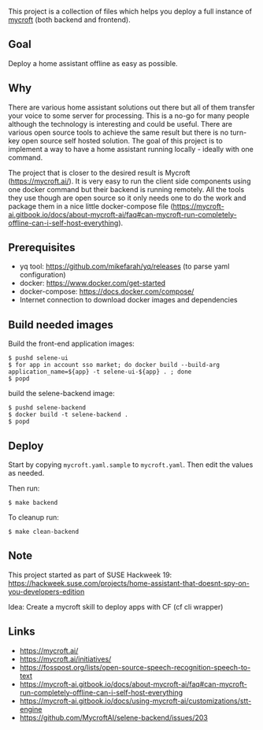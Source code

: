 This project is a collection of files which helps you deploy a full instance of [mycroft](https://mycroft.ai/) (both backend and frontend).

## Goal

Deploy a home assistant offline as easy as possible.

## Why

There are various home assistant solutions out there but all of them transfer your voice to some server for processing. This is a no-go for many people although the technology is interesting and could be useful. There are various open source tools to achieve the same result but there is no turn-key open source self hosted solution. The goal of this project is to implement a way to have a home assistant running locally - ideally with one command.

The project that is closer to the desired result is Mycroft (https://mycroft.ai/). It is very easy to run the client side components using one docker command but their backend is running remotely. All the tools they use though are open source so it only needs one to do the work and package them in a nice little docker-compose file (https://mycroft-ai.gitbook.io/docs/about-mycroft-ai/faq#can-mycroft-run-completely-offline-can-i-self-host-everything).

## Prerequisites

- yq tool: https://github.com/mikefarah/yq/releases (to parse yaml configuration)
- docker: https://www.docker.com/get-started
- docker-compose: https://docs.docker.com/compose/
- Internet connection to download docker images and dependencies

## Build needed images

Build the front-end application images:

```
$ pushd selene-ui
$ for app in account sso market; do docker build --build-arg application_name=${app} -t selene-ui-${app} . ; done
$ popd
```

build the selene-backend image:

```
$ pushd selene-backend
$ docker build -t selene-backend .
$ popd
```

## Deploy

Start by copying `mycroft.yaml.sample` to `mycroft.yaml`. Then edit the values as needed.

Then run:

```
$ make backend
```

To cleanup run:

```
$ make clean-backend
```

## Note

This project started as part of SUSE Hackweek 19: https://hackweek.suse.com/projects/home-assistant-that-doesnt-spy-on-you-developers-edition

Idea: Create a mycroft skill to deploy apps with CF (cf cli wrapper)

## Links

- https://mycroft.ai/
- https://mycroft.ai/initiatives/
- https://fosspost.org/lists/open-source-speech-recognition-speech-to-text
- https://mycroft-ai.gitbook.io/docs/about-mycroft-ai/faq#can-mycroft-run-completely-offline-can-i-self-host-everything
- https://mycroft-ai.gitbook.io/docs/using-mycroft-ai/customizations/stt-engine
- https://github.com/MycroftAI/selene-backend/issues/203
